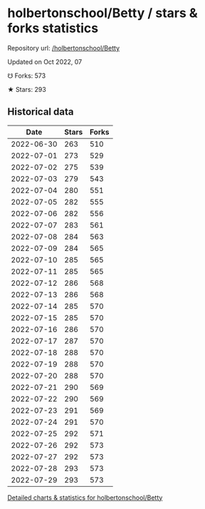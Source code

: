 # holbertonschool/Betty / stars & forks statistics

Repository url: [/holbertonschool/Betty](https://github.com/holbertonschool/Betty)

Updated on Oct 2022, 07

☋ Forks: 573

★ Stars: 293

## Historical data
| Date | Stars | Forks |
|------|-------|-------|
| 2022-06-30 | 263 | 510 | 
| 2022-07-01 | 273 | 529 | 
| 2022-07-02 | 275 | 539 | 
| 2022-07-03 | 279 | 543 | 
| 2022-07-04 | 280 | 551 | 
| 2022-07-05 | 282 | 555 | 
| 2022-07-06 | 282 | 556 | 
| 2022-07-07 | 283 | 561 | 
| 2022-07-08 | 284 | 563 | 
| 2022-07-09 | 284 | 565 | 
| 2022-07-10 | 285 | 565 | 
| 2022-07-11 | 285 | 565 | 
| 2022-07-12 | 286 | 568 | 
| 2022-07-13 | 286 | 568 | 
| 2022-07-14 | 285 | 570 | 
| 2022-07-15 | 285 | 570 | 
| 2022-07-16 | 286 | 570 | 
| 2022-07-17 | 287 | 570 | 
| 2022-07-18 | 288 | 570 | 
| 2022-07-19 | 288 | 570 | 
| 2022-07-20 | 288 | 570 | 
| 2022-07-21 | 290 | 569 | 
| 2022-07-22 | 290 | 569 | 
| 2022-07-23 | 291 | 569 | 
| 2022-07-24 | 291 | 570 | 
| 2022-07-25 | 292 | 571 | 
| 2022-07-26 | 292 | 573 | 
| 2022-07-27 | 292 | 573 | 
| 2022-07-28 | 293 | 573 | 
| 2022-07-29 | 293 | 573 | 


[Detailed charts & statistics for holbertonschool/Betty](https://reviewgithub.com/rep/holbertonschool/Betty)
